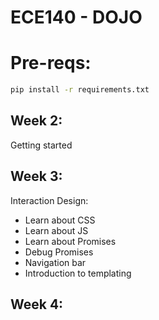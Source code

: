 # ECE140 - DOJO

# Pre-reqs:
```bash
pip install -r requirements.txt
```

## Week 2:
Getting started

## Week 3:
Interaction Design:
* Learn about CSS 
* Learn about JS
* Learn about Promises
* Debug Promises
* Navigation bar
* Introduction to templating


## Week 4:



